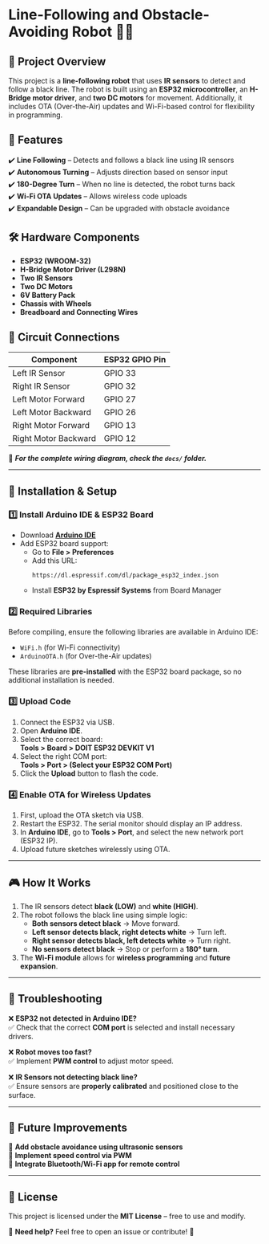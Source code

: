 # Line-Following and Obstacle-Avoiding Robot 🚗🤖

## 📌 Project Overview
This project is a **line-following robot** that uses **IR sensors** to detect and follow a black line. The robot is built using an **ESP32 microcontroller**, an **H-Bridge motor driver**, and **two DC motors** for movement. Additionally, it includes OTA (Over-the-Air) updates and Wi-Fi-based control for flexibility in programming.

## 🎯 Features
✔️ **Line Following** – Detects and follows a black line using IR sensors  
✔️ **Autonomous Turning** – Adjusts direction based on sensor input  
✔️ **180-Degree Turn** – When no line is detected, the robot turns back  
✔️ **Wi-Fi OTA Updates** – Allows wireless code uploads  
✔️ **Expandable Design** – Can be upgraded with obstacle avoidance  

## 🛠 Hardware Components
- **ESP32 (WROOM-32)**
- **H-Bridge Motor Driver (L298N)**
- **Two IR Sensors**
- **Two DC Motors**
- **6V Battery Pack**
- **Chassis with Wheels**
- **Breadboard and Connecting Wires**

## 📜 Circuit Connections
| **Component**  | **ESP32 GPIO Pin** |
|---------------|----------------|
| Left IR Sensor  | GPIO 33 |
| Right IR Sensor | GPIO 32 |
| Left Motor Forward | GPIO 27 |
| Left Motor Backward | GPIO 26 |
| Right Motor Forward | GPIO 13 |
| Right Motor Backward | GPIO 12 |

🔗 ***For the complete wiring diagram, check the `docs/` folder.***

---

## 🚀 Installation & Setup

### **1️⃣ Install Arduino IDE & ESP32 Board**
- Download **[Arduino IDE](https://www.arduino.cc/en/software)**
- Add ESP32 board support:
  - Go to **File > Preferences**
  - Add this URL:  
    ```
    https://dl.espressif.com/dl/package_esp32_index.json
    ```
  - Install **ESP32 by Espressif Systems** from Board Manager

### **2️⃣ Required Libraries**
Before compiling, ensure the following libraries are available in Arduino IDE:

- `WiFi.h` (for Wi-Fi connectivity)
- `ArduinoOTA.h` (for Over-the-Air updates)

These libraries are **pre-installed** with the ESP32 board package, so no additional installation is needed.

### **3️⃣ Upload Code**
1. Connect the ESP32 via USB.
2. Open **Arduino IDE**.
3. Select the correct board:  
   **Tools > Board > DOIT ESP32 DEVKIT V1**
4. Select the right COM port:  
   **Tools > Port > (Select your ESP32 COM Port)**
5. Click the **Upload** button to flash the code.

### **4️⃣ Enable OTA for Wireless Updates**
1. First, upload the OTA sketch via USB.
2. Restart the ESP32. The serial monitor should display an IP address.
3. In **Arduino IDE**, go to **Tools > Port**, and select the new network port (ESP32 IP).
4. Upload future sketches wirelessly using OTA.

---

## 🎮 How It Works
1. The IR sensors detect **black (LOW)** and **white (HIGH)**.
2. The robot follows the black line using simple logic:
   - **Both sensors detect black** → Move forward.
   - **Left sensor detects black, right detects white** → Turn left.
   - **Right sensor detects black, left detects white** → Turn right.
   - **No sensors detect black** → Stop or perform a **180° turn**.
3. The **Wi-Fi module** allows for **wireless programming** and **future expansion**.

---

## 🔧 Troubleshooting

❌ **ESP32 not detected in Arduino IDE?**  
✅ Check that the correct **COM port** is selected and install necessary drivers.

❌ **Robot moves too fast?**  
✅ Implement **PWM control** to adjust motor speed.

❌ **IR Sensors not detecting black line?**  
✅ Ensure sensors are **properly calibrated** and positioned close to the surface.

---

## 📌 Future Improvements
🔹 **Add obstacle avoidance using ultrasonic sensors**  
🔹 **Implement speed control via PWM**  
🔹 **Integrate Bluetooth/Wi-Fi app for remote control**  

---

## 📜 License
This project is licensed under the **MIT License** – free to use and modify.

📧 **Need help?** Feel free to open an issue or contribute! 🚀  
